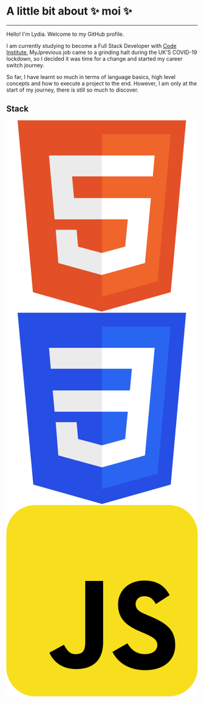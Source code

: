 # A little bit about ✨ moi ✨
---
Hello! I'm Lydia. Welcome to my GitHub profile.

I am currently studying to become a Full Stack Developer with [Code Institute.](https://codeinstitute.net/) MyJprevious job came to a grinding halt during the UK'S COVID-19 lockdown, so I decided it was time for a change and started my career switch journey. 

So far, I have learnt so much in terms of language basics, high level concepts and how to execute a project to the end. However, I am only at the start of my journey, there is still so much to discover.

## Stack
![](https://raw.githubusercontent.com/edent/SuperTinyIcons/19993af1ed90ef2ed5164771c30c9630cf47336c/images/svg/html5.svg)
![](https://raw.githubusercontent.com/edent/SuperTinyIcons/19993af1ed90ef2ed5164771c30c9630cf47336c/images/svg/css3.svg)
![](https://raw.githubusercontent.com/edent/SuperTinyIcons/19993af1ed90ef2ed5164771c30c9630cf47336c/images/svg/javascript.svg)


